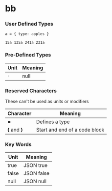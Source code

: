 
# bb

### User Defined Types

    a = { type: apples }
    
    15a 135a 241a 231a

### Pre-Defined Types

| Unit  | Meaning  |
|-------|----------|
| ·     | null     |


### Reserved Characters

These can't be used as units or modifiers

| Character  | Meaning  |
|------------|----------|
| **=**      | Defines a type |
| **{** and **}** | Start and end of a code block |

### Key Words

| Unit  | Meaning  |
|-------|----------|
| true  | JSON true |
| false | JSON false |
| null  | JSON null |
